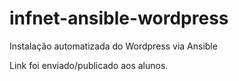 # infnet-ansible-wordpress
Instalação automatizada do Wordpress via Ansible


Link foi enviado/publicado aos alunos.
